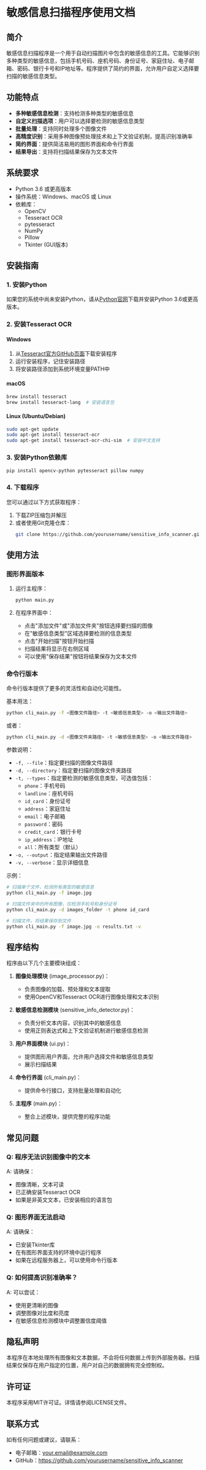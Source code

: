 # 敏感信息扫描程序使用文档

## 简介

敏感信息扫描程序是一个用于自动扫描图片中包含的敏感信息的工具。它能够识别多种类型的敏感信息，包括手机号码、座机号码、身份证号、家庭住址、电子邮箱、密码、银行卡号和IP地址等。程序提供了简约的界面，允许用户自定义选择要扫描的敏感信息类型。

## 功能特点

- **多种敏感信息检测**：支持检测多种类型的敏感信息
- **自定义扫描选项**：用户可以选择要检测的敏感信息类型
- **批量处理**：支持同时处理多个图像文件
- **高精度识别**：采用多种图像预处理技术和上下文验证机制，提高识别准确率
- **简约界面**：提供简洁易用的图形界面和命令行界面
- **结果导出**：支持将扫描结果保存为文本文件

## 系统要求

- Python 3.6 或更高版本
- 操作系统：Windows、macOS 或 Linux
- 依赖库：
  - OpenCV
  - Tesseract OCR
  - pytesseract
  - NumPy
  - Pillow
  - Tkinter (GUI版本)

## 安装指南

### 1. 安装Python

如果您的系统中尚未安装Python，请从[Python官网](https://www.python.org/downloads/)下载并安装Python 3.6或更高版本。

### 2. 安装Tesseract OCR

#### Windows
1. 从[Tesseract官方GitHub页面](https://github.com/UB-Mannheim/tesseract/wiki)下载安装程序
2. 运行安装程序，记住安装路径
3. 将安装路径添加到系统环境变量PATH中

#### macOS
```bash
brew install tesseract
brew install tesseract-lang  # 安装语言包
```

#### Linux (Ubuntu/Debian)
```bash
sudo apt-get update
sudo apt-get install tesseract-ocr
sudo apt-get install tesseract-ocr-chi-sim  # 安装中文支持
```

### 3. 安装Python依赖库

```bash
pip install opencv-python pytesseract pillow numpy
```

### 4. 下载程序

您可以通过以下方式获取程序：

1. 下载ZIP压缩包并解压
2. 或者使用Git克隆仓库：
   ```bash
   git clone https://github.com/yourusername/sensitive_info_scanner.git
   ```

## 使用方法

### 图形界面版本

1. 运行主程序：
   ```bash
   python main.py
   ```

2. 在程序界面中：
   - 点击"添加文件"或"添加文件夹"按钮选择要扫描的图像
   - 在"敏感信息类型"区域选择要检测的信息类型
   - 点击"开始扫描"按钮开始扫描
   - 扫描结果将显示在右侧区域
   - 可以使用"保存结果"按钮将结果保存为文本文件

### 命令行版本

命令行版本提供了更多的灵活性和自动化可能性。

基本用法：
```bash
python cli_main.py -f <图像文件路径> -t <敏感信息类型> -o <输出文件路径>
```

或者：
```bash
python cli_main.py -d <图像文件夹路径> -t <敏感信息类型> -o <输出文件路径>
```

参数说明：
- `-f, --file`：指定要扫描的图像文件路径
- `-d, --directory`：指定要扫描的图像文件夹路径
- `-t, --types`：指定要检测的敏感信息类型，可选值包括：
  - `phone`：手机号码
  - `landline`：座机号码
  - `id_card`：身份证号
  - `address`：家庭住址
  - `email`：电子邮箱
  - `password`：密码
  - `credit_card`：银行卡号
  - `ip_address`：IP地址
  - `all`：所有类型（默认）
- `-o, --output`：指定结果输出文件路径
- `-v, --verbose`：显示详细信息

示例：
```bash
# 扫描单个文件，检测所有类型的敏感信息
python cli_main.py -f image.jpg

# 扫描文件夹中的所有图像，仅检测手机号和身份证号
python cli_main.py -d images_folder -t phone id_card

# 扫描文件，将结果保存到文件
python cli_main.py -f image.jpg -o results.txt -v
```

## 程序结构

程序由以下几个主要模块组成：

1. **图像处理模块** (image_processor.py)：
   - 负责图像的加载、预处理和文本提取
   - 使用OpenCV和Tesseract OCR进行图像处理和文本识别

2. **敏感信息检测模块** (sensitive_info_detector.py)：
   - 负责分析文本内容，识别其中的敏感信息
   - 使用正则表达式和上下文验证机制进行敏感信息检测

3. **用户界面模块** (ui.py)：
   - 提供图形用户界面，允许用户选择文件和敏感信息类型
   - 展示扫描结果

4. **命令行界面** (cli_main.py)：
   - 提供命令行接口，支持批量处理和自动化

5. **主程序** (main.py)：
   - 整合上述模块，提供完整的程序功能

## 常见问题

### Q: 程序无法识别图像中的文本
A: 请确保：
   - 图像清晰，文本可读
   - 已正确安装Tesseract OCR
   - 如果是非英文文本，已安装相应的语言包

### Q: 图形界面无法启动
A: 请确保：
   - 已安装Tkinter库
   - 在有图形界面支持的环境中运行程序
   - 如果在远程服务器上，可以使用命令行版本

### Q: 如何提高识别准确率？
A: 可以尝试：
   - 使用更清晰的图像
   - 调整图像对比度和亮度
   - 在敏感信息检测模块中调整置信度阈值

## 隐私声明

本程序在本地处理所有图像和文本数据，不会将任何数据上传到外部服务器。扫描结果仅保存在用户指定的位置，用户对自己的数据拥有完全控制权。

## 许可证

本程序采用MIT许可证。详情请参阅LICENSE文件。

## 联系方式

如有任何问题或建议，请联系：

- 电子邮箱：your.email@example.com
- GitHub：https://github.com/yourusername/sensitive_info_scanner
